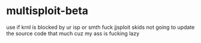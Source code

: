 # multisploit-beta
use if krnl is blocked by ur isp or smth
fuck jjsploit skids
not going to update the source code that much cuz my ass is fucking lazy
